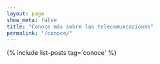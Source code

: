 ```yaml
---
layout: page
show_meta: false
title: "Conoce más sobre las telecomuncaciones"
permalink: "/conoce/"
--- 
```

{% include list-posts tag='conoce' %}